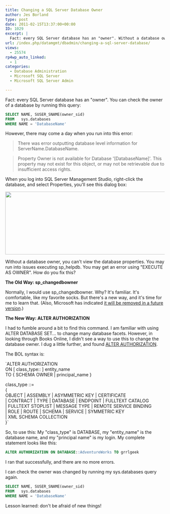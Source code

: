 ```yaml
---
title: Changing a SQL Server Database Owner
author: Jes Borland
type: post
date: 2011-02-15T13:37:00+00:00
ID: 1029
excerpt: |
  Fact: every SQL Server database has an "owner". Without a database owner, you can't view the database properties. You may run into issues executing sp_helpdb. You may get an error using "EXECUTE AS OWNER". How do you fix this?
url: /index.php/datamgmt/dbadmin/changing-a-sql-server-database/
views:
  - 25574
rp4wp_auto_linked:
  - 1
categories:
  - Database Administration
  - Microsoft SQL Server
  - Microsoft SQL Server Admin

---
```

Fact: every SQL Server database has an "owner". You can check the owner of a database by running this query: 

```sql
SELECT NAME, SUSER_SNAME(owner_sid) 
FROM   sys.databases 
WHERE NAME = 'DatabaseName'
```

However, there may come a day when you run into this error: 

> There was error outputting database level information for ServerName.DatabaseName.
  
> Property Owner is not available for Database '[DatabaseName]'. This property may not exist for this object, or may not be retrievable due to insufficient access rights.

When you log into SQL Server Management Studio, right-click the database, and select Properties, you'll see this dialog box: 

<div class="image_block">
  <a href="/wp-content/uploads/users/grrlgeek/DBOwnerError.JPG?mtime=1296767797"><img alt="" src="/wp-content/uploads/users/grrlgeek/DBOwnerError.JPG?mtime=1296767797" width="626" height="198" /></a>
</div>

Without a database owner, you can't view the database properties. You may run into issues executing sp_helpdb. You may get an error using "EXECUTE AS OWNER". How do you fix this? 

**The Old Way: sp_changedbowner** 

Normally, I would use sp_changedbowner. Why? It's familiar. It's comfortable, like my favorite socks. But there's a new way, and it's time for me to learn that. (Also, Microsoft has indicated [it will be removed in a future version][1].) 

**The New Way: ALTER AUTHORIZATION**

I had to fumble around a bit to find this command. I am familiar with using ALTER DATABASE SET... to change many database facets. However, in looking through Books Online, I didn't see a way to use this to change the database owner. I dug a little further, and found [ALTER AUTHORIZATION][2]. 

The BOL syntax is: 

`ALTER AUTHORIZATION<br />
   ON [ class_type:: ] entity_name<br />
   TO { SCHEMA OWNER | principal_name }</p>
<p>class_type ::=<br />
    {<br />
        OBJECT | ASSEMBLY | ASYMMETRIC KEY | CERTIFICATE<br />
    | CONTRACT | TYPE | DATABASE | ENDPOINT | FULLTEXT CATALOG<br />
    | FULLTEXT STOPLIST | MESSAGE TYPE | REMOTE SERVICE BINDING<br />
    | ROLE | ROUTE | SCHEMA | SERVICE | SYMMETRIC KEY<br />
    | XML SCHEMA COLLECTION<br />
    }`

So, to use this: My "class\_type" is DATABASE, my "entity\_name" is the database name, and my "principal name" is my login. My complete statement looks like this:

```sql
ALTER AUTHORIZATION ON DATABASE::AdventureWorks TO grrlgeek
```

I ran that successfully, and there are no more errors. 

I can check the owner was changed by running my sys.databases query again. 

```sql
SELECT NAME, SUSER_SNAME(owner_sid) 
FROM   sys.databases 
WHERE NAME = 'DatabaseName'
```

Lesson learned: don't be afraid of new things!

 [1]: http://msdn.microsoft.com/en-us/library/ms178630.aspx
 [2]: http://msdn.microsoft.com/en-us/library/ms187359.aspx
